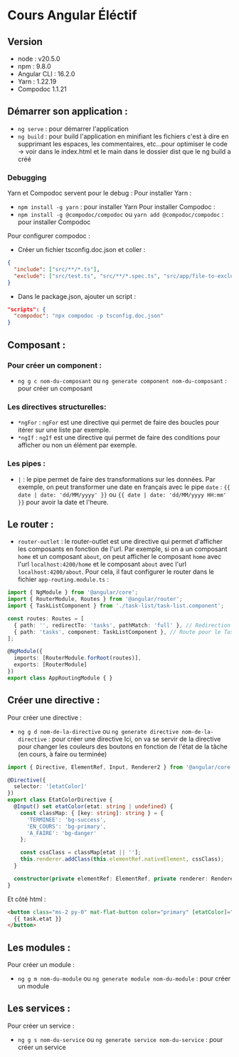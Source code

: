 # Cours Angular Éléctif

## Version

- node : v20.5.0
- npm : 9.8.0
- Angular CLI : 16.2.0
- Yarn : 1.22.19
- Compodoc 1.1.21

## Démarrer son application :

- `ng serve` : pour démarrer l'application
- `ng build` : pour build l'application en minifiant les fichiers c'est à dire en supprimant les espaces, les commentaires, etc...pour optimiser le code -> voir dans le index.html et le main dans le dossier dist que le ng build a créé

### Debugging

Yarn et Compodoc servent pour le debug :
Pour installer Yarn :

- `npm install -g yarn` : pour installer Yarn
  Pour installer Compodoc :
- `npm install -g @compodoc/compodoc` ou `yarn add @compodoc/compodoc` : pour installer Compodoc

Pour configurer compodoc :

- Créer un fichier tsconfig.doc.json et coller :

```json
{
  "include": ["src/**/*.ts"],
  "exclude": ["src/test.ts", "src/**/*.spec.ts", "src/app/file-to-exclude.ts"]
}
```

- Dans le package.json, ajouter un script :

```json
"scripts": {
  "compodoc": "npx compodoc -p tsconfig.doc.json"
}
```

## Composant :

### Pour créer un component :
- `ng g c nom-du-composant` ou `ng generate component nom-du-composant` : pour créer un composant

### Les directives structurelles:
- `*ngFor` : `ngFor` est une directive qui permet de faire des boucles pour itérer sur une liste par exemple.
- `*ngIf` : `ngIf` est une directive qui permet de faire des conditions pour afficher ou non un élément par exemple.

### Les pipes :
- `|` : le pipe permet de faire des transformations sur les données. Par exemple, on peut transformer une date en français avec le pipe `date` : `{{ date | date: 'dd/MM/yyyy' }}` ou `{{ date | date: 'dd/MM/yyyy HH:mm' }}` pour avoir la date et l'heure.

## Le router :
- `router-outlet` : le router-outlet est une directive qui permet d'afficher les composants en fonction de l'url. Par exemple, si on a un composant `home` et un composant `about`, on peut afficher le composant `home` avec l'url `localhost:4200/home` et le composant `about` avec l'url `localhost:4200/about`. Pour cela, il faut configurer le router dans le fichier `app-routing.module.ts` :

```typescript
import { NgModule } from '@angular/core';
import { RouterModule, Routes } from '@angular/router';
import { TaskListComponent } from './task-list/task-list.component';

const routes: Routes = [
  { path: '', redirectTo: 'tasks', pathMatch: 'full' }, // Redirection de la route racine vers 'tasks'
  { path: 'tasks', component: TaskListComponent }, // Route pour le TaskListComponent
];

@NgModule({
  imports: [RouterModule.forRoot(routes)],
  exports: [RouterModule]
})
export class AppRoutingModule { }
```

## Créer une directive :

Pour créer une directive :
- `ng g d nom-de-la-directive` ou `ng generate directive nom-de-la-directive` : pour créer une directive
Ici, on va se servir de la directive pour changer les couleurs des boutons en fonction de l'état de la tâche (en cours, à faire ou terminée)
```typescript
import { Directive, ElementRef, Input, Renderer2 } from '@angular/core';

@Directive({
  selector: '[etatColor]'
})
export class EtatColorDirective {
  @Input() set etatColor(etat: string | undefined) {
    const classMap: { [key: string]: string } = {
      'TERMINEE': 'bg-success',
      'EN_COURS': 'bg-primary',
      'A_FAIRE': 'bg-danger'
    };

    const cssClass = classMap[etat || ''];
    this.renderer.addClass(this.elementRef.nativeElement, cssClass);
  }

  constructor(private elementRef: ElementRef, private renderer: Renderer2) { }
}
```

Et côté html :
```html
<button class="ms-2 py-0" mat-flat-button color="primary" [etatColor]="task.etat">
  {{ task.etat }}
</button>
```

## Les modules :

Pour créer un module :
- `ng g m nom-du-module` ou `ng generate module nom-du-module` : pour créer un module

## Les services :

Pour créer un service :
- `ng g s nom-du-service` ou `ng generate service nom-du-service` : pour créer un service

